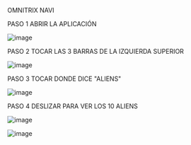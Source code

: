 OMNITRIX NAVI

PASO 1
ABRIR LA APLICACIÓN


![image](https://user-images.githubusercontent.com/115014062/204454290-5cead368-ee71-41a6-afd8-52bfd5ca7859.png)


PASO 2
TOCAR LAS 3 BARRAS DE LA IZQUIERDA SUPERIOR

![image](https://user-images.githubusercontent.com/115014062/204454440-5a383015-ae6a-48ab-92ee-57f5ac1aa782.png)


PASO 3
TOCAR DONDE DICE "ALIENS"

![image](https://user-images.githubusercontent.com/115014062/204454550-9c8b35ed-8f47-49df-afd0-385385743910.png)

PASO 4
DESLIZAR PARA VER LOS 10 ALIENS

![image](https://user-images.githubusercontent.com/115014062/204454661-538d44fd-816d-48ca-b2fc-4262c46a5930.png)



![image](https://user-images.githubusercontent.com/115014062/204454694-6a40aefe-4f7f-4545-88b6-220283f4a7b2.png)





